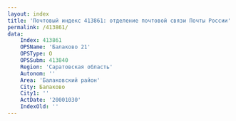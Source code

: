 ```yaml
---
layout: index
title: 'Почтовый индекс 413861: отделение почтовой связи Почты России'
permalink: /413861/
data:
    Index: 413861
    OPSName: 'Балаково 21'
    OPSType: О
    OPSSubm: 413840
    Region: 'Саратовская область'
    Autonom: ''
    Area: 'Балаковский район'
    City: Балаково
    City1: ''
    ActDate: '20001030'
    IndexOld: ''
---
```

